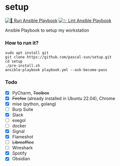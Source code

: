 # setup

[![🚀 Run Ansible Playbook](https://github.com/pascal-sun/setup/actions/workflows/run-ansible.yml/badge.svg)](https://github.com/pascal-sun/setup/actions/workflows/run-ansible.yml)
[![✨ Lint Ansible Playbook](https://github.com/pascal-sun/setup/actions/workflows/lint-ansible.yml/badge.svg)](https://github.com/pascal-sun/setup/actions/workflows/lint-ansible.yml)

Ansible Playbook to setup my workstation

### How to run it?

```shell
sudo apt install git
git clone https://github.com/pascal-sun/setup.git
cd setup
./pre-install.sh
ansible-playbook playbook.yml --ask-become-pass 
```

### Todo
- [x] PyCharm, ~~Toolbox~~
- [x] ~~Firefox~~ (already installed in Ubuntu 22.04), Chrome
- [x] mise (python, golang)
- [ ] Burp Suite
- [x] Slack
- [ ] exegol
- [ ] docker
- [x] Signal
- [x] Flameshot
- [ ] ~~Libreoffice~~
- [ ] Wireshark
- [x] Spotify
- [x] Obsidian